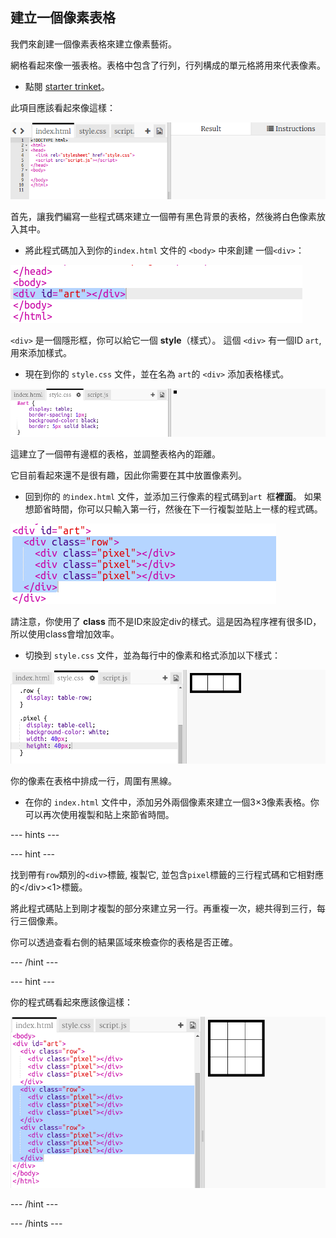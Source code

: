 ## 建立一個像素表格

我們來創建一個像素表格來建立像素藝術。

網格看起來像一張表格。表格中包含了行列，行列構成的單元格將用來代表像素。

+ 點閱 [starter trinket](http://jumpto.cc/web-pixel)。

此項目應該看起來像這樣：

![螢幕截圖](images/pixel-starter.png)

首先，讓我們編寫一些程式碼來建立一個帶有黑色背景的表格，然後將白色像素放入其中。

+ 將此程式碼加入到你的`index.html` 文件的 `<body>` 中來創建 一個`<div>`：

![螢幕截圖](images/pixel-art-art.png)

`<div>` 是一個隱形框，你可以給它一個 **style**（樣式）。 這個 `<div>` 有一個ID `art`, 用來添加樣式。

+ 現在到你的 `style.css` 文件，並在名為 `art`的 `<div>` 添加表格樣式。

![螢幕截圖](images/pixel-art-style.png)

這建立了一個帶有邊框的表格，並調整表格內的距離。

它目前看起來還不是很有趣，因此你需要在其中放置像素列。

+ 回到你的 `的index.html` 文件，並添加三行像素的程式碼到`art `框**裡面**。 如果想節省時間，你可以只輸入第一行，然後在下一行複製並貼上一樣的程式碼。

![螢幕截圖](images/pixel-art-row.png)

請注意，你使用了 **class** 而不是ID來設定div的樣式。這是因為程序裡有很多ID，所以使用class會增加效率。

+ 切換到 `style.css` 文件，並為每行中的像素和格式添加以下樣式：

![螢幕截圖](images/pixel-art-row-style.png)

你的像素在表格中排成一行，周圍有黑線。

+ 在你的 `index.html` 文件中，添加另外兩個像素來建立一個3×3像素表格。你可以再次使用複製和貼上來節省時間。

\--- hints \---

\--- hint \---

找到帶有`row`類別的`<div>`標籤, 複製它, 並包含`pixel`標籤的三行程式碼和它相對應的&lt;/div&gt;<1>標籤。</p>

<p>將此程式碼貼上到剛才複製的部分來建立另一行。再重複一次，總共得到三行，每行三個像素。</p>

<p>你可以透過查看右側的結果區域來檢查你的表格是否正確。</p>

<p>--- /hint ---</p>

<p>--- hint ---</p>

<p>你的程式碼看起來應該像這樣：</p>

<p><img src="images/pixel-art-grid-3.png" alt="螢幕截圖" /></p>

<p>--- /hint ---</p>

<p>--- /hints ---</p>